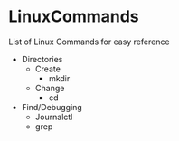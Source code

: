 # LinuxCommands
List of Linux Commands for easy reference

- Directories
  - Create
    - mkdir
  - Change
    - cd
- Find/Debugging
  - Journalctl
  - grep
